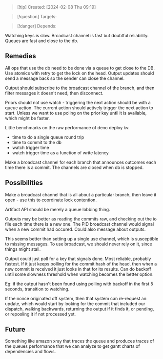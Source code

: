 
>[!tip] Created: [2024-02-08 Thu 09:19]

>[!question] Targets: 

>[!danger] Depends: 

Watching keys is slow.
Broadcast channel is fast but doubtful reliability.
Queues are fast and close to the db.

## Remedies
All ops that use the db need to be done via a queue to get close to the DB.
Use atomics with retry to get the lock on the head.
Output updates should send a message back so the sender can close the channel.

Output should subscribe to the broadcast channel of the branch, and then filter messages it doesn't need, then disconnect.

Priors should not use watch - triggering the next action should be with a queue action.  The current action should actively trigger the next action to start.  Unless we want to use poling on the prior key until it is available, which might be faster.

Little benchmarks on the raw performance of deno deploy kv.  
- time to do a single queue round trip
- time to commit to the db
- watch trigger time
- watch trigger time as a function of write latency

Make a broadcast channel for each branch that announces outcomes each time there is a commit.  The channels are closed when db is stopped.
## Possibilities
Make a broadcast channel that is all about a particular branch, then leave it open - use this to coordinate lock contention.

Artifact API should be merely a queue lobbing thing.

Outputs may be better as reading the commits raw, and checking out the io file each time there is a new one.  The PID broadcast channel would signal when a new commit had occured.  Could also message about outputs.

This seems better than setting up a single use channel, which is susceptible to missing messages.  To use broadcast, we should never rely on it, since things might stall.

Output could just poll for a key that signals done.  Most reliable, probably fastest.  If it just keeps polling for the commit hash of the head, then when a new commit is received it just looks in that for its results.  Can do backoff until some slowness threshold when watching becomes the better option.

Eg: if the output hasn't been found using polling with backoff in the first 5 seconds, transition to watching.

If the nonce originated off system, then that system can re-request an update, which would start by looking for the commit that included our dispatch, walking backwards, returning the output if it finds it, or pending, or repooling it if not processed yet.

## Future
Something like amazon xray that traces the queue and produces traces of the queues performance that we can analyze to get gantt charts of dependencies and flows.